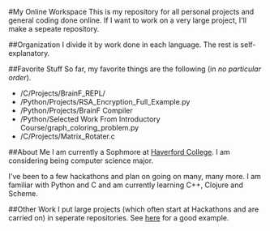 #My Online Workspace
This is my repository for all personal projects and general coding done online.
If I want to work on a very large project, I'll make a sepeate repository.

##Organization
I divide it by work done in each language. 
The rest is self-explanatory.

##Favorite Stuff
So far, my favorite things are the following (in *no particular order*).

* /C/Projects/BrainF_REPL/
* /Python/Projects/RSA_Encryption_Full_Example.py
* /Python/Projects/BrainF Compiler
* /Python/Selected Work From Introductory Course/graph_coloring_problem.py
* /C/Projects/Matrix_Rotater.c

##About Me
I am currently a Sophmore at [Haverford College](https://www.haverford.edu/
"Haverford College"). I am considering being computer science major.

I've been to a few hackathons and plan on going on many, many more. I am
familiar with Python and C and am currently learning C++, Clojure and Scheme.

##Other Work
I put large projects (which often start at Hackathons and are carried on) in
seperate repositories. See
[here](https://github.com/Divesh-Otwani/Waitlist_Exchange "College Waitlists are
terrible, aren't they?") for a good example.


